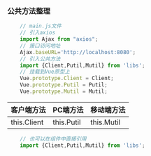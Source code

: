 ### 公共方法整理

```javascript
    // main.js文件
    // 引入axios
    import Ajax from "axios";
    // 接口访问地址
    Ajax.baseURL='http://localhost:8080';
    // 引入公共方法
    import {Client,Putil,Mutil} from 'libs';
    // 挂载到Vue原型上
    Vue.prototype.Client = Client;
    Vue.prototype.Putil = Putil;
    Vue.prototype.Mutil = Mutil;
```

|客户端方法|PC端方法|移动端方法|
|--|--|--|
|this.Client|this.Putil|this.Mutil|

```javascript
    // 也可以在组件中直接引用
    import {Client,Putil,Mutil} from 'libs';
```
